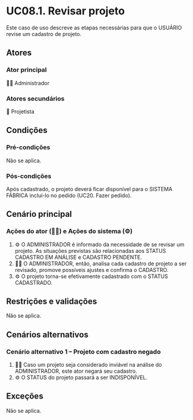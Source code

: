 # UC08.1. Revisar projeto

Este caso de uso descreve as etapas necessárias para que o USUÁRIO revise um cadastro de projeto.

## Atores
### Ator principal
👨‍💼 Administrador

### Atores secundários
📐 Projetista

## Condições
### Pré-condições
Não se aplica.

### Pós-condições
Após cadastrado, o projeto deverá ficar disponível para o SISTEMA FÁBRICA incluí-lo no pedido (UC20. Fazer pedido).

## Cenário principal
### Ações do ator (👨‍💼) e Ações do sistema (⚙️)
1. ⚙️ O ADMINISTRADOR é informado da necessidade de se revisar um projeto. As situações previstas são relacionadas aos STATUS CADASTRO EM ANÁLISE e CADASTRO PENDENTE.
2. 👨‍💼 O ADMINISTRADOR, então, analisa cada cadastro de projeto a ser revisado, promove possíveis ajustes e confirma o CADASTRO.
3. ⚙️ O projeto torna-se efetivamente cadastrado com o STATUS CADASTRADO.

## Restrições e validações
Não se aplica.

## Cenários alternativos
### Cenário alternativo 1 – Projeto com cadastro negado
1. 👨‍💼 Caso um projeto seja considerado inviável na análise do ADMINISTRADOR, este ator negará seu cadastro.
2. ⚙️ O STATUS do projeto passará a ser INDISPONÍVEL.

## Exceções
Não se aplica.
